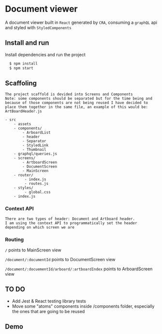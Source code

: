 
# Document viewer

A document viewer built in `React` generated by `CRA`, consuming a `graphQL` api and styled with `StyledComponents`

## Install and run

Install dependencies and run the project

```bash
  $ npm install 
  $ npm start
```

## Scaffoling
    The project scaffold is devided into Screens and Components
    Note: some components should be separated but for the time being and because of those components are not being reused I have decided to place them together in the same file, an example of this would be: ArtBoardHeader.js

    - src
        - assets
        - components/
            - ArboardList
            - header
            - Separator
            - StyledLink
            - Thumbnail
        - graphql/queries.js
        - screens/
            - ArtboardScreen
            - DocumentScreen
            - MainScreen
        - router/
             - index.js
             - routes.js
        - styles/
             - global.css
        - index.js
    
### Context API
    There are two types of header: Document and Artboard header.
    I am using the context API to programmatically set the header depending on which screen we are

### Routing
  `/` points to MainScreen view

  `/document/:documentId`  points to DocumentScreen view

   `/document/:docuementId/arboard/:artboardIndex` points to ArboardScreen view

## TO DO
  - Add Jest & React testing library tests
  - Move some "atoms" components inside /components folder, especially the ones that are going to be reused
## Demo
